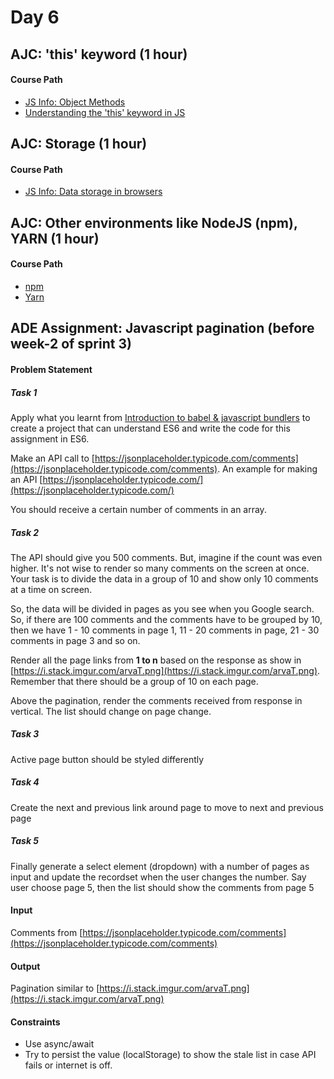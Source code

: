 # Day 6

## AJC: 'this' keyword (1 hour)
#### Course Path
- [JS Info: Object Methods](https://javascript.info/object-methods)
- [Understanding the 'this' keyword in JS](https://medium.com/quick-code/understanding-the-this-keyword-in-javascript-cb76d4c7c5e8)


## AJC: Storage (1 hour)
#### Course Path
- [JS Info: Data storage in browsers](https://javascript.info/data-storage)


## AJC: Other environments like NodeJS (npm), YARN (1 hour)
#### Course Path
- [npm](https://thecodebarbarian.com/an-introduction-to-npm)
- [Yarn](https://medium.com/@jpblancoder/yarn-all-the-things-67a5b9839152)

## ADE Assignment: Javascript pagination (before week-2 of sprint 3)
#### Problem Statement
##### Task 1
Apply what you learnt from [Introduction to babel & javascript bundlers](https://medium.com/backticks-tildes/introduction-to-babel-and-javascript-bundlers-fe6165de197c) to create a project that can understand ES6 and write the code for this assignment in ES6.

Make an API call to [https://jsonplaceholder.typicode.com/comments](https://jsonplaceholder.typicode.com/comments). An example for making an API [https://jsonplaceholder.typicode.com/](https://jsonplaceholder.typicode.com/)

You should receive a certain number of comments in an array.

##### Task 2
The API should give you 500 comments. But, imagine if the count was even higher. It's not wise to render so many comments on the screen at once. Your task is to divide the data in a group of 10 and show only 10 comments at a time on screen.

So, the data will be divided in pages as you see when you Google search. So, if there are 100 comments and the comments have to be grouped by 10, then we have 1 - 10 comments in page 1, 11 - 20 comments in page, 21 - 30 comments in page 3 and so on.

Render all the page links from **1 to n** based on the response as show in [https://i.stack.imgur.com/arvaT.png](https://i.stack.imgur.com/arvaT.png). Remember that there should be a group of 10 on each page.

Above the pagination, render the comments received from response in vertical. The list should change on page change.

##### Task 3
Active page button should be styled differently

##### Task 4
Create the next and previous link around page to move to next and previous page

##### Task 5
Finally generate a select element (dropdown) with a number of pages as input and update the recordset when the user changes the number. Say user choose page 5, then the list should show the comments from page 5

#### Input
Comments from [https://jsonplaceholder.typicode.com/comments](https://jsonplaceholder.typicode.com/comments)

#### Output
Pagination similar to [https://i.stack.imgur.com/arvaT.png](https://i.stack.imgur.com/arvaT.png)

#### Constraints
- Use async/await
- Try to persist the value (localStorage) to show the stale list in case API fails or internet is off.
